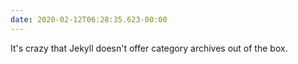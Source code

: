 ```yaml
---
date: 2020-02-12T06:28:35.623-00:00
---
```

It's crazy that Jekyll doesn't offer category archives out of the box.
